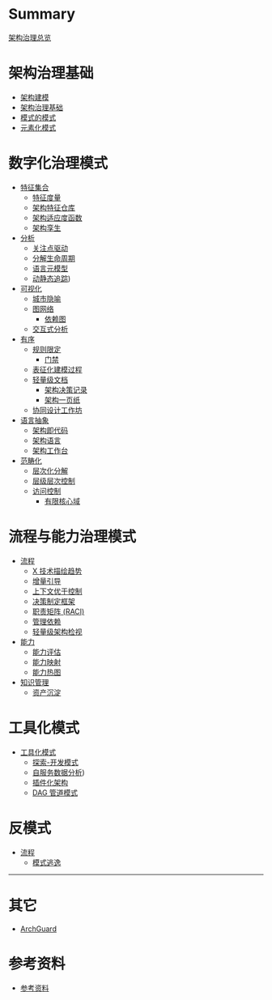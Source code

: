 # Summary

[架构治理总览](README.md)

# 架构治理基础

- [架构建模](basic/architecture-modeling.md)
- [架构治理基础](basic/architecture-basic.md)
- [模式的模式](basic/architecture-patterns.md)
- [元素化模式](basic/elemental-pattern.md)

# 数字化治理模式

- [特征集合](category/category-characteristic.md)
    - [特征度量](category/category-characteristic-measure.md)
    - [架构特征仓库](patterns/characteristics-repository.md)
    - [架构适应度函数](patterns/fitness-function.md)
    - [架构孪生](patterns/architecture-twin.md)
- [分析](category/category-analysis.md)
    - [关注点驱动](patterns/focus-driven.md)
    - [分解生命周期](patterns/analysis-lifecycle.md)
    - [语言元模型](patterns/language-metamodel.md)
    - [动静态追踪](patterns/dynamic-tracing.md))
- [可视化](category/category-viz.md)
    - [城市隐喻](patterns/city-metaphor.md)
    - [图网络](patterns/graph-network.md)
        - [依赖图](patterns/graph-dependency.md)
    - [交互式分析](patterns/interactive-analysis.md)
- [有序](category/category-ordered.md)
    - [规则限定](patterns/linter-limit-rule.md)
        - [门禁](patterns/gate-guard.md)
    - [表征化建模过程](patterns/fact-based-modeling.md)
    - [轻量级文档](patterns/lightweight-documentation.md)
        - [架构决策记录](patterns/architecture-decision-record.md)
        - [架构一页纸](patterns/all-in-one-page.md)
    - [协同设计工作坊](patterns/collaborative-workshop.md)
- [语言抽象](category/category-language.md)
    - [架构即代码](patterns/architecture-as-code.md)
    - [架构语言](patterns/architecture-language.md)
    - [架构工作台](patterns/architecture-workbench.md)
- [范畴化](category/category-categorization.md)
    - [层次化分解](patterns/hierarchical-decomposition.md)
    - [层级层次控制](patterns/layered-control.md)
    - [访问控制](patterns/access-control.md)
        - [有限核心域](patterns/limited-core-domain.md)

# 流程与能力治理模式

- [流程]()
    - [X 技术描绘趋势](process/trend-lead-vision.md)
    - [增量引导](process/incremental-guidance.md)
    - [上下文优于控制](process/context-over-control.md)
    - [决策制定框架](process/decision-framework.md)
    - [职责矩阵 (RACI)](process/responsibilities-matrix.md)
    - [管理依赖](process/manage-dependency.md)
    - [轻量级架构检视](process/lightweight-architecture-review.md)
- [能力]()
    - [能力评估](process/capability-assessment.md)
    - [能力映射](process/capability-mapping.md)
    - [能力热图](process/capability-heat-map.md)
- [知识管理]()
    - [资产沉淀](process/asset-deposition.md)

# 工具化模式

- [工具化模式]()
    - [探索-开发模式](patterns/discovery-development.md)
    - [自服务数据分析](tools/self-service-data-analysis.md))
    - [插件化架构](tools/plugin-system.md)
    - [DAG 管道模式](tools/dag-pipeline.md)

# 反模式

- [流程]()
    - [模式逃逸](bad-patterns/pattern-escape.md)

---

# 其它

- [ArchGuard](tools/basic.md)

# 参考资料

- [参考资料](reference/README.md)
